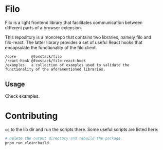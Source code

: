 # Filo

Filo is a light frontend library that facilitates communication between different parts of a browser extension.

This repository is a monorepo that contains two libraries, namely filo and filo-react. The latter library provides a set
of useful React hooks that encapsulate the functionality of the filo client.

```
/core       @foxstack/filo
/react-hook @foxstack/filo-react-hook
/examples   a collection of examples used to validate the functionality of the aforementioned libraries.
```

## Usage

Check examples.

# Contributing

`cd` to the lib dir and run the scripts there. Some useful scripts are listed here:

```bash
# Delete the output directory and rebuild the package.
pnpm run clean:build
```